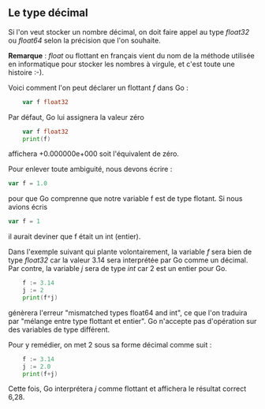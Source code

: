 ## Le type décimal

Si l'on veut stocker un nombre décimal, on doit faire appel au type _float32_ ou _float64_ selon la précision que l'on souhaite. 

**Remarque** : _float_ ou flottant en français vient du nom de la méthode utilisée en informatique pour stocker les nombres à virgule, et c'est toute une histoire :-).

Voici comment l'on peut déclarer un flottant _f_ dans Go :

```go
    var f float32
```

Par défaut, Go lui assignera la valeur zéro

```go
    var f float32
    print(f)
```

affichera +0.000000e+000 soit l'équivalent de zéro.

Pour enlever toute ambiguité, nous devons écrire :

```go
var f = 1.0
```

pour que Go comprenne que notre variable f est de type flotant. Si nous avions écris

```go
var f = 1
```

il aurait deviner que f était un int (entier).

Dans l'exemple suivant qui plante volontairement, la variable _f_ sera bien de type _float32_ car la valeur 3.14 sera interprétée par Go comme un décimal. Par contre, la variable _j_ sera de type _int_ car 2 est un entier pour Go.

```go
    f := 3.14
    j := 2
    print(f*j)
```

génèrera l'erreur "mismatched types float64 and int", ce que l'on traduira par "mélange entre type flottant et entier". Go n'accepte pas d'opération sur des variables de type différent.

Pour y remédier, on met 2 sous sa forme décimal comme suit :

```go
    f := 3.14
    j := 2.0
    print(f+j)
```

Cette fois, Go interprétera _j_ comme flottant et 
affichera le résultat correct 6,28.